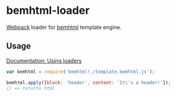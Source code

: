 bemhtml-loader
==============

[Webpack](https://webpack.github.io/) loader for [bemhtml](http://bem.github.io/bem-xjst/) template engine.

## Usage

[Documentation: Using loaders](http://webpack.github.io/docs/using-loaders.html)

```javascript
var bemhtml = require('bemhtml!./template.bemhtml.js');

bemhtml.apply({block: 'header', content: 'It\'s a header!'});
// => returns html
```
